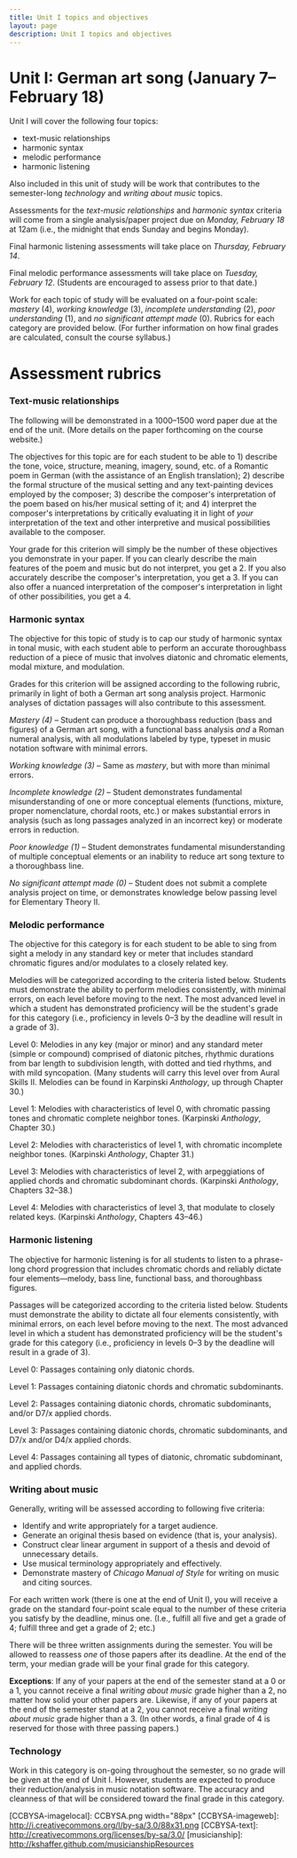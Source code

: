 ```yaml
---
title: Unit I topics and objectives
layout: page
description: Unit I topics and objectives
---
```



# Unit I: German art song (January 7–February 18) #

Unit I will cover the following four topics:

- text-music relationships  
- harmonic syntax    
- melodic performance  
- harmonic listening    

Also included in this unit of study will be work that contributes to the semester-long *technology* and *writing about music* topics.

Assessments for the *text-music relationships* and *harmonic syntax* criteria will come from a single analysis/paper project due on *Monday, February 18* at 12am (i.e., the midnight that ends Sunday and begins Monday).

Final harmonic listening assessments will take place on *Thursday, February 14*.

Final melodic performance assessments will take place on *Tuesday, February 12*. (Students are encouraged to assess prior to that date.)

Work for each topic of study will be evaluated on a four-point scale: *mastery* (4), *working knowledge* (3), *incomplete understanding* (2), *poor understanding* (1), and *no significant attempt made* (0). Rubrics for each category are provided below. (For further information on how final grades are calculated, consult the course syllabus.)


# Assessment rubrics #

### Text-music relationships ###

The following will be demonstrated in a 1000–1500 word paper due at the end of the unit. (More details on the paper forthcoming on the course website.)

The objectives for this topic are for each student to be able to 1) describe the tone, voice, structure, meaning, imagery, sound, etc. of a Romantic poem in German (with the assistance of an English translation); 2) describe the formal structure of the musical setting and any text-painting devices employed by the composer; 3) describe the composer's interpretation of the poem based on his/her musical setting of it; and 4) interpret the composer's interpretations by critically evaluating it in light of *your* interpretation of the text and other interpretive and musical possibilities available to the composer.

Your grade for this criterion will simply be the number of these objectives you demonstrate in your paper. If you can clearly describe the main features of the poem and music but do not interpret, you get a 2. If you also accurately describe the composer's interpretation, you get a 3. If you can also offer a nuanced interpretation of the composer's interpretation in light of other possibilities, you get a 4.


### Harmonic syntax ###

The objective for this topic of study is to cap our study of harmonic syntax in tonal music, with each student able to perform an accurate thoroughbass reduction of a piece of music that involves diatonic and chromatic elements, modal mixture, and modulation.

Grades for this criterion will be assigned according to the following rubric, primarily in light of both a German art song analysis project. Harmonic analyses of dictation passages will also contribute to this assessment.

*Mastery (4)* – Student can produce a thoroughbass reduction (bass and figures) of a German art song, with a functional bass analysis *and* a Roman numeral analysis, with all modulations labeled by type, typeset in music notation software with minimal errors.

*Working knowledge (3)* – Same as *mastery*, but with more than minimal errors.

*Incomplete knowledge (2)* – Student demonstrates fundamental misunderstanding of one or more conceptual elements (functions, mixture, proper nomenclature, chordal roots, etc.) or makes substantial errors in analysis (such as long passages analyzed in an incorrect key) or moderate errors in reduction.

*Poor knowledge (1)* – Student demonstrates fundamental misunderstanding of multiple conceptual elements or an inability to reduce art song texture to a thoroughbass line.

*No significant attempt made (0)* – Student does not submit a complete analysis project on time, or demonstrates knowledge below passing level for Elementary Theory II.


### Melodic performance ###

The objective for this category is for each student to be able to sing from sight a melody in any standard key or meter that includes standard chromatic figures and/or modulates to a closely related key.

Melodies will be categorized according to the criteria listed below. Students must demonstrate the ability to perform melodies consistently, with minimal errors, on each level before moving to the next. The most advanced level in which a student has demonstrated proficiency will be the student's grade for this category (i.e., proficiency in levels 0–3 by the deadline will result in a grade of 3).

Level 0: Melodies in any key (major or minor) and any standard meter (simple or compound) comprised of diatonic pitches, rhythmic durations from bar length to subdivision length, with dotted and tied rhythms, and with mild syncopation. (Many students will carry this level over from Aural Skills II. Melodies can be found in Karpinski *Anthology*, up through Chapter 30.)

Level 1: Melodies with characteristics of level 0, with chromatic passing tones and chromatic complete neighbor tones. (Karpinski *Anthology*, Chapter 30.)

Level 2: Melodies with characteristics of level 1, with chromatic incomplete neighbor tones. (Karpinski *Anthology*, Chapter 31.)

Level 3: Melodies with characteristics of level 2, with arpeggiations of applied chords and chromatic subdominant chords. (Karpinski *Anthology*, Chapters 32–38.)

Level 4: Melodies with characteristics of level 3, that modulate to closely related keys. (Karpinski *Anthology*, Chapters 43–46.)


### Harmonic listening ###

The objective for harmonic listening is for all students to listen to a phrase-long chord progression that includes chromatic chords and reliably dictate four elements—melody, bass line, functional bass, and thoroughbass figures. 

Passages will be categorized according to the criteria listed below. Students must demonstrate the ability to dictate all four elements consistently, with minimal errors, on each level before moving to the next. The most advanced level in which a student has demonstrated proficiency will be the student's grade for this category (i.e., proficiency in levels 0–3 by the deadline will result in a grade of 3).

Level 0: Passages containing only diatonic chords.

Level 1: Passages containing diatonic chords and chromatic subdominants.

Level 2: Passages containing diatonic chords, chromatic subdominants, and/or D7/x applied chords.

Level 3: Passages containing diatonic chords, chromatic subdominants, and D7/x and/or D4/x applied chords.

Level 4: Passages containing all types of diatonic, chromatic subdominant, and applied chords.

### Writing about music ###

Generally, writing will be assessed according to following five criteria:

* Identify and write appropriately for a target audience.
* Generate an original thesis based on evidence (that is, your analysis).
* Construct clear linear argument in support of a thesis and devoid of unnecessary details.
* Use musical terminology appropriately and effectively.
* Demonstrate mastery of *Chicago Manual of Style* for writing on music and citing sources.

For each written work (there is one at the end of Unit I), you will receive a grade on the standard four-point scale equal to the number of these criteria you satisfy by the deadline, minus one. (I.e., fulfill all five and get a grade of 4; fulfill three and get a grade of 2; etc.)

There will be three written assignments during the semester. You will be allowed to reassess *one* of those papers after its deadline. At the end of the term, your median grade will be your final grade for this category. 

**Exceptions**: If any of your papers at the end of the semester stand at a 0 or a 1, you cannot receive a final *writing about music* grade higher than a 2, no matter how solid your other papers are. Likewise, if any of your papers at the end of the semester stand at a 2, you cannot receive a final *writing about music* grade higher than a 3. (In other words, a final grade of 4 is reserved for those with three passing papers.)

### Technology ###

Work in this category is on-going throughout the semester, so no grade will be given at the end of Unit I. However, students are expected to produce their reduction/analysis in music notation software. The accuracy and cleanness of that will be considered toward the final grade in this category.



[LC]: http://learningcatalytics.com
[CCBYSA-imagelocal]: CCBYSA.png width="88px"
[CCBYSA-imageweb]: http://i.creativecommons.org/l/by-sa/3.0/88x31.png
[CCBYSA-text]: http://creativecommons.org/licenses/by-sa/3.0/
[musicianship]: http://kshaffer.github.com/musicianshipResources